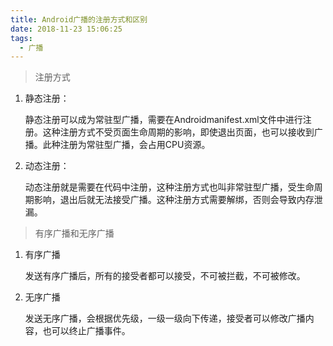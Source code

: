 ```yaml
---
title: Android广播的注册方式和区别
date: 2018-11-23 15:06:25
tags:
  - 广播
---
```


> 注册方式

1. 静态注册：
  
    静态注册可以成为常驻型广播，需要在Androidmanifest.xml文件中进行注册。这种注册方式不受页面生命周期的影响，即使退出页面，也可以接收到广播。此种注册为常驻型广播，会占用CPU资源。

2. 动态注册：
  
    动态注册就是需要在代码中注册，这种注册方式也叫非常驻型广播，受生命周期影响，退出后就无法接受广播。这种注册方式需要解绑，否则会导致内存泄漏。

<!-- more -->

> 有序广播和无序广播

1. 有序广播
   
    发送有序广播后，所有的接受者都可以接受，不可被拦截，不可被修改。

2. 无序广播
  
    发送无序广播，会根据优先级，一级一级向下传递，接受者可以修改广播内容，也可以终止广播事件。
